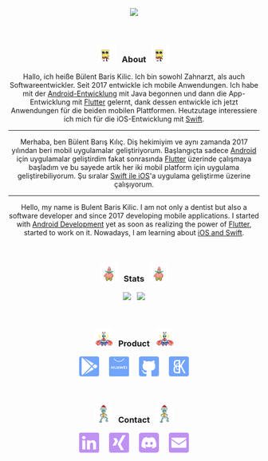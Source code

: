 <p align="center"><img src="https://github-readme-streak-stats.herokuapp.com?user=BBarisKilic&theme=tokyonight" height = 190></p>

&nbsp;

### **<p align="center"> <img src='images/spongebob.gif' alt='Gif' height='36'> &nbsp; About &nbsp; <img src='images/spongebob.gif' alt='Gif' height='36'> </p>**

<div align="center">

Hallo, ich heiße Bülent Baris Kilic. Ich bin sowohl Zahnarzt, als auch Softwareentwickler. Seit 2017 entwickle ich mobile Anwendungen. Ich habe mit der [Android-Entwicklung](https://developer.android.com/) mit Java begonnen und dann die App-Entwicklung mit [Flutter](https://flutter.dev/) gelernt, dank dessen entwickle ich jetzt Anwendungen für die beiden mobilen Plattformen. Heutzutage interessiere ich mich für die iOS-Entwicklung mit [Swift](https://developer.apple.com/swift/).

---

Merhaba, ben Bülent Barış Kılıç. Diş hekimiyim ve aynı zamanda 2017 yılından beri mobil uygulamalar geliştiriyorum. Başlangıçta sadece [Android](https://developer.android.com/) için uygulamalar geliştirdim fakat sonrasında [Flutter](https://flutter.dev/) üzerinde çalışmaya başladım ve bu sayede artik her iki mobil platform için uygulama geliştirebiliyorum. Şu sıralar [Swift ile iOS](https://developer.apple.com/swift/)'a uygulama geliştirme üzerine çalışıyorum.

---

Hello, my name is Bulent Baris Kilic. I am not only a dentist but also a software developer and since 2017 developing mobile applications. I started with [Android Development](https://developer.android.com/) yet as soon as realizing the power of [Flutter](https://flutter.dev/), started to work on it. Nowadays, I am learning about [iOS and Swift](https://developer.apple.com/swift/).

</div>

&nbsp;

### **<p align="center"> <img src='images/patrick.gif' alt='Gif' height='36'> &nbsp; Stats &nbsp; <img src='images/patrick.gif' alt='Gif' height='36'> </p>**

<p align="center"><img src="https://github-readme-stats.vercel.app/api?username=BBarisKilic&theme=tokyonight&include_all_commits=false&show_icons=true&count_private=true&disable_animations" height = 190> &nbsp; <img src="https://github-readme-stats.vercel.app/api/top-langs/?username=BBarisKilic&theme=tokyonight&layout=compact&langs_count=8&hide=C,CMake,Makefile" height = 190></p>

&nbsp;

### **<p align="center"> <img src='images/mr_krabs.gif' alt='Gif' height='36'> &nbsp; Product &nbsp; <img src='images/mr_krabs.gif' alt='Gif' height='36'> </p>**

[<p align="center" >  <img src='images/playstore.svg' alt='PlayStore' height='40'>](https://play.google.com/store/apps/dev?id=6196030909266635434) &nbsp; &nbsp; [<img src='images/appgallery.svg' alt='AppGallery' height='40'>](https://appgallery.huawei.com/#/app/C104396175) &nbsp; &nbsp;  [<img src='images/github.svg' alt='GitHub' height='40'>](https://github.com/BBK-Development)  &nbsp; &nbsp; [<img src='images/bbk_development.svg' alt='BBK Development' height='40'>](https://www.bbkdevelopment.com)</p>

&nbsp;

### **<p align="center"> <img src='images/squidward.gif' alt='Gif' height='36'> &nbsp; Contact &nbsp; <img src='images/squidward.gif' alt='Gif' height='36'> </p>**

 [<p align="center"> <img src='images/linkedin.svg' alt='LinkedIn' height='40'>](https://www.linkedin.com/in/bbariskilic) &nbsp; &nbsp; [<img src='images/xing.svg' alt='Xing' height='40'>](https://www.xing.com/profile/BulentBaris_Kilic/cv) &nbsp; &nbsp; [<img src='images/dc.svg' alt='Discord' height='40'>](https://discordapp.com/users/276698800129703936) &nbsp; &nbsp; [<img src='images/mail.svg' alt='Mail' height='40'>](mailto:bulent.baris@bbkdevelopment.com)</p>